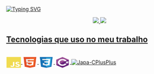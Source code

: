 <a href="https://git.io/typing-svg"><img src="https://readme-typing-svg.demolab.com?font=Fira+Code&pause=1000&color=4D29F7&random=false&width=435&lines=Hi%2C+my+name+is+Victor;+and+I'm+a+game+developer" alt="Typing SVG" /></a>


<div align="center">
  <a href="https://github.com/Japa121">
  <img height="180em" src="https://github-readme-stats.vercel.app/api?username=Japa121&show_icons=true&theme=synthwave&include_all_commits=true&count_private=true"/>
  <img height="180em" src="https://github-readme-stats.vercel.app/api/top-langs/?username=Japa121&layout=compact&langs_count=7&theme=synthwave"/>
</div>

## Tecnologias que uso no meu trabalho
<div style="display: inline_block"><br>
  <img align="center" alt="Japa-Js" height="30" width="40" src="https://raw.githubusercontent.com/devicons/devicon/master/icons/javascript/javascript-plain.svg">
  <img align="center" alt="Japa-HTML" height="30" width="40" src="https://raw.githubusercontent.com/devicons/devicon/master/icons/html5/html5-original.svg">
  <img align="center" alt="Japa-CSS" height="30" width="40" src="https://raw.githubusercontent.com/devicons/devicon/master/icons/css3/css3-original.svg">
  <img align="center" alt="Japa-Csharp" height="30" width="40" src="https://raw.githubusercontent.com/devicons/devicon/master/icons/csharp/csharp-original.svg">
  <img align="center" alt="Japa-CPlusPlus" height="30" width="40" src="https://cdn.jsdelivr.net/gh/devicons/devicon@latest/icons/cplusplus/cplusplus-original.svg" />        
</div>
<br>
<div>
  

 
  </div>
 

